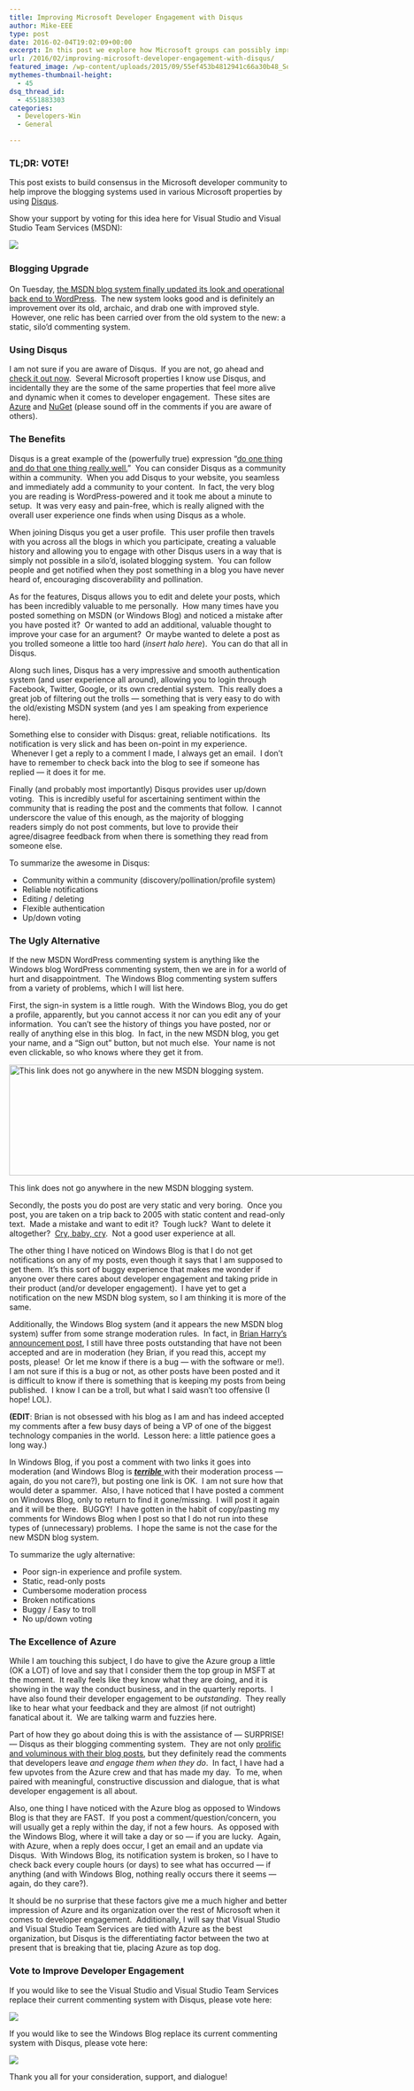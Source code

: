 ```yaml
---
title: Improving Microsoft Developer Engagement with Disqus
author: Mike-EEE
type: post
date: 2016-02-04T19:02:09+00:00
excerpt: In this post we explore how Microsoft groups can possibly improve their developer engagement by using Disqus as their commenting system for blog posts.
url: /2016/02/improving-microsoft-developer-engagement-with-disqus/
featured_image: /wp-content/uploads/2015/09/55ef453b4812941c66a30b48_Social-Profile-Thick-2561.png
mythemes-thumbnail-height:
  - 45
dsq_thread_id:
  - 4551883303
categories:
  - Developers-Win
  - General

---
```

### TL;DR: VOTE!

This post exists to build consensus in the Microsoft developer community to help improve the blogging systems used in various Microsoft properties by using <a href="https://disqus.com/" target="_blank">Disqus</a>.

Show your support by voting for this idea here for Visual Studio and Visual Studio Team Services (MSDN):

<div class="push-button-container">
  <div class="push-button">
  </div>
  
  <a class="w-inline-block top-lighting" href="http://visualstudio.uservoice.com/forums/121579-visual-studio-2015/suggestions/11720967-improve-visual-studio-msdn-blog-commenting-system" target="_blank"> 
  
  <div class="glass-insert" data-ix="blink" style="transition: opacity 500ms ease-in-out; opacity: 0;">
  </div>
  
  <img class="push-button-vote-text" src="http://uploads.webflow.com/55e079ccd960e71226582014/55d09ab72123fb7e3e46b1cd_Vote%20Now!%20Text.svg" /></a>
</div>

### <span style="line-height: 1.5;">Blogging Upgrade</span>

On Tuesday, <a href="https://blogs.msdn.microsoft.com/bharry/2016/02/02/update-blog-software/" target="_blank">the MSDN blog system finally updated its look and operational back end to WordPress</a>.  The new system looks good and is definitely an improvement over its old, archaic, and drab one with improved style.  However, one relic has been carried over from the old system to the new: a static, silo&#8217;d commenting system.

### Using Disqus

I am not sure if you are aware of Disqus.  If you are not, go ahead and <a href="https://disqus.com/" target="_blank">check it out now</a>.  Several Microsoft properties I know use Disqus, and incidentally they are the some of the same properties that feel more alive and dynamic when it comes to developer engagement.  These sites are <a href="https://azure.microsoft.com/en-us/" target="_blank">Azure</a> and <a href="http://blog.nuget.org/" target="_blank">NuGet</a> (please sound off in the comments if you are aware of others).

### The Benefits

Disqus is a great example of the (powerfully true) expression &#8220;<a href="https://en.wikipedia.org/wiki/Unix_philosophy#Do_One_Thing_and_Do_It_Well" target="_blank">do one thing and do that one thing really well.</a>&#8221;  You can consider Disqus as a community within a community.  When you add Disqus to your website, you seamless and immediately add a community to your content.  In fact, the very blog you are reading is WordPress-powered and it took me about a minute to setup.  It was very easy and pain-free, which is really aligned with the overall user experience one finds when using Disqus as a whole.

When joining Disqus you get a user profile.  This user profile then travels with you across all the blogs in which you participate, creating a valuable history and allowing you to engage with other Disqus users in a way that is simply not possible in a silo&#8217;d, isolated blogging system.  You can follow people and get notified when they post something in a blog you have never heard of, encouraging discoverability and pollination.

As for the features, Disqus allows you to edit and delete your posts, which has been incredibly valuable to me personally.  How many times have you posted something on MSDN (or Windows Blog) and noticed a mistake after you have posted it?  Or wanted to add an additional, valuable thought to improve your case for an argument?  Or maybe wanted to delete a post as you trolled someone a little too hard (_insert halo here_).  You can do that all in Disqus.

Along such lines, Disqus has a very impressive and smooth authentication system (and user experience all around), allowing you to login through Facebook, Twitter, Google, or its own credential system.  This really does a great job of filtering out the trolls &#8212; something that is very easy to do with the old/existing MSDN system (and yes I am speaking from experience here).

Something else to consider with Disqus: great, reliable notifications.  Its notification is very slick and has been on-point in my experience.  Whenever I get a reply to a comment I made, I always get an email.  I don&#8217;t have to remember to check back into the blog to see if someone has replied &#8212; it does it for me.

Finally (and probably most importantly) Disqus provides user up/down voting.  This is incredibly useful for ascertaining sentiment within the community that is reading the post and the comments that follow.  I cannot underscore the value of this enough, as the majority of blogging readers simply do not post comments, but love to provide their agree/disagree feedback from when there is something they read from someone else.

To summarize the awesome in Disqus:

  * Community within a community (discovery/pollination/profile system)
  * Reliable notifications
  * Editing / deleting
  * Flexible authentication
  * Up/down voting

### The Ugly Alternative

If the new MSDN WordPress commenting system is anything like the Windows blog WordPress commenting system, then we are in for a world of hurt and disappointment.  The Windows Blog commenting system suffers from a variety of problems, which I will list here.

First, the sign-in system is a little rough.  With the Windows Blog, you do get a profile, apparently, but you cannot access it nor can you edit any of your information.  You can&#8217;t see the history of things you have posted, nor or really of anything else in this blog.  In fact, in the new MSDN blog, you get your name, and a &#8220;Sign out&#8221; button, but not much else.  Your name is not even clickable, so who knows where they get it from.

<div id="attachment_559" style="width: 1254px" class="wp-caption aligncenter">
  <img class="size-full wp-image-559" src="/wp-content/uploads/2016/02/2016-02-04_13171.png" alt="This link does not go anywhere in the new MSDN blogging system." width="1244" height="200" srcset="/wp-content/uploads/2016/02/2016-02-04_13171.png 1244w, /wp-content/uploads/2016/02/2016-02-04_13171-300x48.png 300w, /wp-content/uploads/2016/02/2016-02-04_13171-768x123.png 768w, /wp-content/uploads/2016/02/2016-02-04_13171-1024x165.png 1024w" sizes="(max-width: 1244px) 100vw, 1244px" />
  
  <p class="wp-caption-text">
    This link does not go anywhere in the new MSDN blogging system.
  </p>
</div>

Secondly, the posts you do post are very static and very boring.  Once you post, you are taken on a trip back to 2005 with static content and read-only text.  Made a mistake and want to edit it?  Tough luck?  Want to delete it altogether?  <a href="https://www.youtube.com/watch?v=-4QfHdcMeEc" target="_blank">Cry, baby, cry</a>.  Not a good user experience at all.

The other thing I have noticed on Windows Blog is that I do not get notifications on any of my posts, even though it says that I am supposed to get them.  It&#8217;s this sort of buggy experience that makes me wonder if anyone over there cares about developer engagement and taking pride in their product (and/or developer engagement).  I have yet to get a notification on the new MSDN blog system, so I am thinking it is more of the same.

Additionally, the Windows Blog system (and it appears the new MSDN blog system) suffer from some strange moderation rules.  In fact, in <a href="https://blogs.msdn.microsoft.com/bharry/2016/02/02/update-blog-software/" target="_blank">Brian Harry&#8217;s announcement post</a>, I still have three posts outstanding that have not been accepted and are in moderation (hey Brian, if you read this, accept my posts, please!  Or let me know if there is a bug &#8212; with the software or me!). I am not sure if this is a bug or not, as other posts have been posted and it is difficult to know if there is something that is keeping my posts from being published.  I know I can be a troll, but what I said wasn&#8217;t too offensive (I hope! LOL).

**(EDIT**: Brian is not obsessed with his blog as I am and has indeed accepted my comments after a few busy days of being a VP of one of the biggest technology companies in the world.  Lesson here: a little patience goes a long way.)

In Windows Blog, if you post a comment with two links it goes into moderation (and Windows Blog is <span style="text-decoration: underline;"><em><strong>terrible</strong> </em></span>with their moderation process &#8212; again, do you not care?), but posting one link is OK.  I am not sure how that would deter a spammer.  Also, I have noticed that I have posted a comment on Windows Blog, only to return to find it gone/missing.  I will post it again and it will be there.  BUGGY!  I have gotten in the habit of copy/pasting my comments for Windows Blog when I post so that I do not run into these types of (unnecessary) problems.  I hope the same is not the case for the new MSDN blog system.

To summarize the ugly alternative:

  * Poor sign-in experience and profile system.
  * Static, read-only posts
  * Cumbersome moderation process
  * Broken notifications
  * Buggy / Easy to troll
  * No up/down voting

### The Excellence of Azure

While I am touching this subject, I do have to give the Azure group a little (OK a LOT) of love and say that I consider them the top group in MSFT at the moment.  It really feels like they know what they are doing, and it is showing in the way the conduct business, and in the quarterly reports.  I have also found their developer engagement to be _outstanding_.  They really like to hear what your feedback and they are almost (if not outright) fanatical about it.  We are talking warm and fuzzies here.

Part of how they go about doing this is with the assistance of &#8212; SURPRISE! &#8212; Disqus as their blogging commenting system.  They are not only <a href="https://azure.microsoft.com/en-us/blog/" target="_blank">prolific and voluminous with their blog posts</a>, but they definitely read the comments that developers leave _and engage them when they do_.  In fact, I have had a few upvotes from the Azure crew and that has made my day.  To me, when paired with meaningful, constructive discussion and dialogue, that is what developer engagement is all about.

Also, one thing I have noticed with the Azure blog as opposed to Windows Blog is that they are FAST.  If you post a comment/question/concern, you will usually get a reply within the day, if not a few hours.  As opposed with the Windows Blog, where it will take a day or so &#8212; if you are lucky.  Again, with Azure, when a reply does occur, I get an email and an update via Disqus.  With Windows Blog, its notification system is broken, so I have to check back every couple hours (or days) to see what has occurred &#8212; if anything (and with Windows Blog, nothing really occurs there it seems &#8212; again, do they care?).

It should be no surprise that these factors give me a much higher and better impression of Azure and its organization over the rest of Microsoft when it comes to developer engagement.  Additionally, I will say that Visual Studio and Visual Studio Team Services are tied with Azure as the best organization, but Disqus is the differentiating factor between the two at present that is breaking that tie, placing Azure as top dog.

### Vote to Improve Developer Engagement

If you would like to see the Visual Studio and Visual Studio Team Services replace their current commenting system with Disqus, please vote here:

<div class="push-button-container">
  <div class="push-button">
  </div>
  
  <a class="w-inline-block top-lighting" href="http://visualstudio.uservoice.com/forums/121579-visual-studio-2015/suggestions/11720967-improve-visual-studio-msdn-blog-commenting-system" target="_blank"> 
  
  <div class="glass-insert" data-ix="blink" style="transition: opacity 500ms ease-in-out; opacity: 0;">
  </div>
  
  <img class="push-button-vote-text" src="http://uploads.webflow.com/55e079ccd960e71226582014/55d09ab72123fb7e3e46b1cd_Vote%20Now!%20Text.svg" /></a>
</div>

If you would like to see the Windows Blog replace its current commenting system with Disqus, please vote here:

<div class="push-button-container">
  <div class="push-button">
  </div>
  
  <a class="w-inline-block top-lighting" href="https://wpdev.uservoice.com/forums/110705-universal-windows-platform/suggestions/11721291-improve-windows-blog-commenting-system-and-develo" target="_blank"> 
  
  <div class="glass-insert" data-ix="blink" style="transition: opacity 500ms ease-in-out; opacity: 0;">
  </div>
  
  <img class="push-button-vote-text" src="http://uploads.webflow.com/55e079ccd960e71226582014/55d09ab72123fb7e3e46b1cd_Vote%20Now!%20Text.svg" /></a>
</div>

Thank you all for your consideration, support, and dialogue!